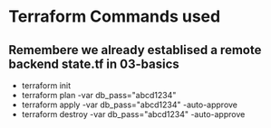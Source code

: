 # Terraform Commands used

## Remembere we already establised a remote backend state.tf in 03-basics

- terraform init
- terraform plan -var db_pass="abcd1234"
- terraform apply -var db_pass="abcd1234" -auto-approve
- terraform destroy -var db_pass="abcd1234" -auto-approve
